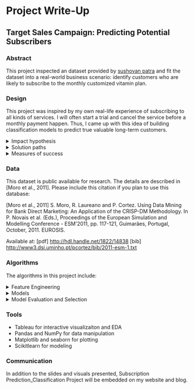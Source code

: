 
# Project Write-Up
## Target Sales Campaign: Predicting Potential Subscribers


### Abstract

This project inspected an dataset provided by [sushovan patra](https://www.kaggle.com/edith2021/bank-marketing-campaign) and fit the dataset into a real-world business scenario: identify customers who are likely to subscribe to the monthly customized vitamin plan. 



### Design

This project was inspired by my own real-life experience of subscribing to all kinds of services. I will often start a trial and cancel the service before a monthly payment happen. Thus, I came up with this idea of building classification models to predict true valuable long-term customers. 

<details><summary>Impact hypothesis</summary>
<p>

The hypothesis of this project is that demographic data can help identify long-term customers. And by utilizing classfification models, a soft prediction can be made to show the possibilty of subscription. 

</p>
</details>



<details><summary>Solution paths</summary>
<p>

**Suggested solution path:**
Build and pick the best classification model by:
- Data cleaning
- Exploratory data analysis
- Feature engineering
- Building baseline models
- Conducting cross validations for all models
- Using GridSearch to find the best hyperparameters
- Testing models' performance

</p>
</details>



<details><summary>Measures of success</summary>
<p>

- Technical: successfully build the interactive visualization and classfification models with decent performance 
- Non-technical: a reasonal model is build to make the prediction

</p>
</details>



### Data

This dataset is public available for research. The details are described in [Moro et al., 2011].
Please include this citation if you plan to use this database:

[Moro et al., 2011] S. Moro, R. Laureano and P. Cortez. Using Data Mining for Bank Direct Marketing: An Application of the CRISP-DM Methodology.
In P. Novais et al. (Eds.), Proceedings of the European Simulation and Modelling Conference - ESM'2011, pp. 117-121, Guimarães, Portugal, October, 2011. EUROSIS.

Available at: [pdf] http://hdl.handle.net/1822/14838
[bib] http://www3.dsi.uminho.pt/pcortez/bib/2011-esm-1.txt


### Algorithms

The algorithms in this project include: 

<details><summary>Feature Engineering</summary>
<p>

- Converting categorical features to numerical variables.
- Selecting subsets of the whole dataset to build baseline models. 
- Iterating the logistic regression model building and scoring process for all features and picking the best features combination.
- Handling imbalance data. 
</p>
</details>



<details><summary>Models</summary>
<p>

Logistic regression, k-nearest neighbors, random forest classifiers, XGBClassifier, decision tree classifier were used before settling on random forest, xgb and decision tree as the models with strongest cross-validation performance. 

</p>
</details>



<details><summary>Model Evaluation and Selection</summary>
<p>

The entire training dataset of 59,400 records was split into 80/20 train vs. holdout, and all scores reported below were calculated with 5-fold cross validation on the training portion only. Predictions on the 20% holdout were limited to the very end, so this split was only used and scores seen just once.

</p>
</details>


### Tools

- Tableau for interactive visualizaiton and EDA
- Pandas and NumPy for data manipulation 
- Matplotlib and seaborn for plotting
- Scikitlearn for modeling

### Communication

In addition to the slides and visuals presented, Subscription Prediction_Classification Project will be embedded on my website and blog.
